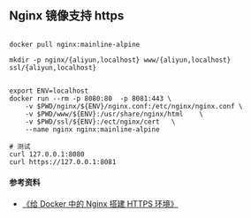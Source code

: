 ## Nginx 镜像支持 https

```shell

docker pull nginx:mainline-alpine

mkdir -p nginx/{aliyun,localhost} www/{aliyun,localhost} ssl/{aliyun,localhost}


export ENV=localhost
docker run --rm -p 8080:80  -p 8081:443 \
    -v $PWD/nginx/${ENV}/nginx.conf:/etc/nginx/nginx.conf \
    -v $PWD/www/${ENV}:/usr/share/nginx/html    \
    -v $PWD/ssl/${ENV}:/ect/nginx/cert   \
    --name nginx nginx:mainline-alpine

# 测试
curl 127.0.0.1:8080
curl https://127.0.0.1:8081
```

#### 参考资料

- [《给 Docker 中的 Nginx 搭建 HTTPS 环境》](https://zhuanlan.zhihu.com/p/43375158)
